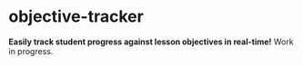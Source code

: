 # objective-tracker

**Easily track student progress against lesson objectives in real-time!** Work in progress.